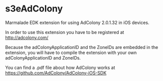 s3eAdColony
===========

Marmalade EDK extension for using AdColony 2.0.1.32 in iOS devices.

In order to use this extension you have to be registered at http://adcolony.com/

Because the adColonyApplicationID and the ZoneIDs are embedded in the extension,
you will have to compile the extension with your own adColonyApplicationID and ZoneIDs.

You can find a .pdf file about how AdColony works at https://github.com/AdColony/AdColony-iOS-SDK